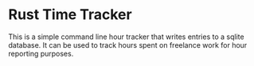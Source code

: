 # Rust Time Tracker
This is a simple command line hour tracker that writes entries to a sqlite database. It can be used to track hours spent
on freelance work for hour reporting purposes.

